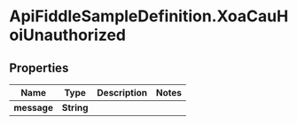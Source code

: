 # ApiFiddleSampleDefinition.XoaCauHoiUnauthorized

## Properties

Name | Type | Description | Notes
------------ | ------------- | ------------- | -------------
**message** | **String** |  | 


